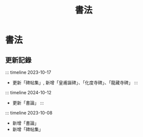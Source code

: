 ﻿---
title: '書法'
---
# 書法

## 更新記錄

::: timeline 2023-10-17
- 更新「碑帖集」, 新增「皇甫誕碑」、「化度寺碑」、「龍藏寺碑」
:::

::: timeline 2024-10-12
- 更新「書論」
:::

::: timeline 2023-10-08
- 新增「書論」
- 新增「碑帖集」